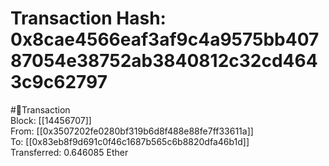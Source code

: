 
Transaction Hash: 0x8cae4566eaf3af9c4a9575bb40787054e38752ab3840812c32cd4643c9c62797
====================================================================================
  
#💸Transaction  
Block: [[14456707]]  
From: [[0x3507202fe0280bf319b6d8f488e88fe7ff33611a]]  
To: [[0x83eb8f9d691c0f46c1687b565c6b8820dfa46b1d]]  
Transferred: 0.646085 Ether